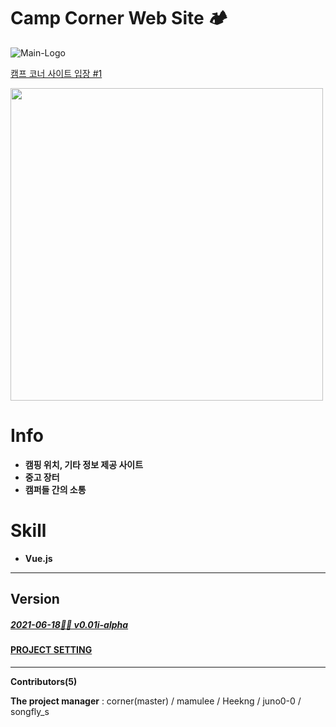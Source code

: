 

# Camp Corner Web Site 🏕



![Main-Logo](http://camp-fire.kro.kr/resources/images/icon/main-logo.png)





<span style="color: deepskyblue;">[캠프 코너 사이트 입장 #1](http://camp-fire.kro.kr)</span>

<img src="https://images.unsplash.com/photo-1492648272180-61e45a8d98a7?ixid=MXwxMjA3fDB8MHxwaG90by1wYWdlfHx8fGVufDB8fHw%3D&ixlib=rb-1.2.1&auto=format&fit=crop&w=1350&q=80" weight="700px" height="500px">

# Info

- **캠핑 위치, 기타 정보 제공 사이트**
- **중고 장터**
- **캠퍼들 간의 소통**


# Skill

- **Vue.js**

---

## Version

##### [2021-06-18😶‍🌫️ v0.01i-alpha](VERSION-log.md)





####   [PROJECT SETTING](projectSetting.md)

---





**Contributors(5)**

**The project manager** : corner(master) / mamulee / Heekng / juno0-0 / songfly_s



